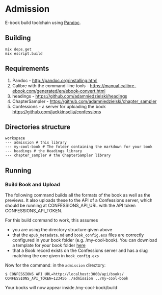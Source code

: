 # Admission

E-book build toolchain using [Pandoc](http://pandoc.org/).

## Building

```
mix deps.get
mix escript.build
```

## Requirements

1. Pandoc - http://pandoc.org/installing.html
2. Calibre with the command-line tools - https://manual.calibre-ebook.com/generated/en/ebook-convert.html
3. headings - https://github.com/adamniedzielski/headings
4. ChapterSampler - https://github.com/adamniedzielski/chapter_sampler
5. Confessions - a server for uploading the book https://github.com/jackkinsella/confessions

## Directories structure

```
workspace
--- admission # this library
--- my-cool-book # The folder containing the markdown for your book
--- headings # the Headings library
--- chapter_sampler # the ChapterSampler library
```

## Running

### Build Book and Upload

The following command builds all the formats of the book as well as the previews. It also uploads these to the API of a Confessions server, which should be running at CONFESSIONS_API_URL with the API token CONFESSIONS_API_TOKEN.

For this build command to work, this assumes
* you are using the directory structure given above
* that the `epub_metadata.md` and `book_config.exs` files are correctly configured in your book folder (e.g. /my-cool-book). You can download a template for your book folder [here](https://github.com/adamniedzielski/test-book)
* that a Book record exists on the Confessions server and has a slug
  matching the one given in `book_config.exs`

Now for the command: in the ```admission``` directory:

```
$ CONFESSIONS_API_URL=http://localhost:3000/api/books/ CONFESSIONS_API_TOKEN=123456 ./admission ../my-cool-book
```

Your books will now appear inside /my-cool-book/build
